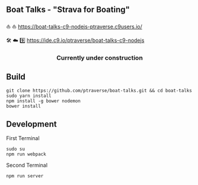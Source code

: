 Boat Talks - "Strava for Boating"
----------------------------------------------------------------- 

⛵ ⛵  https://boat-talks-c9-nodejs-ptraverse.c9users.io/

🛠 ☁️ :nine: https://ide.c9.io/ptraverse/boat-talks-c9-nodejs


<div style="text-align:center;"><h3>Currently under construction</h3></div>


## Build
```
git clone https://github.com/ptraverse/boat-talks.git && cd boat-talks
sudo yarn install
npm install -g bower nodemon
bower install
```

## Development
First Terminal
```
sudo su
npm run webpack
```
Second Terminal
```
npm run server
```
